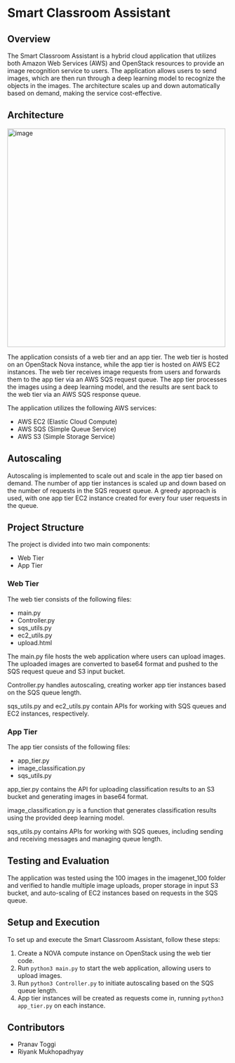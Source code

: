 # Smart Classroom Assistant

## Overview

The Smart Classroom Assistant is a hybrid cloud application that utilizes both Amazon Web Services (AWS) and OpenStack resources to provide an image recognition service to users. The application allows users to send images, which are then run through a deep learning model to recognize the objects in the images. The architecture scales up and down automatically based on demand, making the service cost-effective.

## Architecture

<img width="497" alt="image" src="https://user-images.githubusercontent.com/22538269/235811565-61725795-e11a-4c02-8ade-a8605b9e6c8c.png">

The application consists of a web tier and an app tier. The web tier is hosted on an OpenStack Nova instance, while the app tier is hosted on AWS EC2 instances. The web tier receives image requests from users and forwards them to the app tier via an AWS SQS request queue. The app tier processes the images using a deep learning model, and the results are sent back to the web tier via an AWS SQS response queue.

The application utilizes the following AWS services:

- AWS EC2 (Elastic Cloud Compute)
- AWS SQS (Simple Queue Service)
- AWS S3 (Simple Storage Service)

## Autoscaling

Autoscaling is implemented to scale out and scale in the app tier based on demand. The number of app tier instances is scaled up and down based on the number of requests in the SQS request queue. A greedy approach is used, with one app tier EC2 instance created for every four user requests in the queue.

## Project Structure

The project is divided into two main components:

- Web Tier
- App Tier

### Web Tier

The web tier consists of the following files:

- main.py
- Controller.py
- sqs_utils.py
- ec2_utils.py
- upload.html

The main.py file hosts the web application where users can upload images. The uploaded images are converted to base64 format and pushed to the SQS request queue and S3 input bucket.

Controller.py handles autoscaling, creating worker app tier instances based on the SQS queue length.

sqs_utils.py and ec2_utils.py contain APIs for working with SQS queues and EC2 instances, respectively.

### App Tier

The app tier consists of the following files:

- app_tier.py
- image_classification.py
- sqs_utils.py

app_tier.py contains the API for uploading classification results to an S3 bucket and generating images in base64 format.

image_classification.py is a function that generates classification results using the provided deep learning model.

sqs_utils.py contains APIs for working with SQS queues, including sending and receiving messages and managing queue length.

## Testing and Evaluation

The application was tested using the 100 images in the imagenet_100 folder and verified to handle multiple image uploads, proper storage in input S3 bucket, and auto-scaling of EC2 instances based on requests in the SQS queue.

## Setup and Execution

To set up and execute the Smart Classroom Assistant, follow these steps:

1. Create a NOVA compute instance on OpenStack using the web tier code.
2. Run `python3 main.py` to start the web application, allowing users to upload images.
3. Run `python3 Controller.py` to initiate autoscaling based on the SQS queue length.
4. App tier instances will be created as requests come in, running `python3 app_tier.py` on each instance.

## Contributors

- Pranav Toggi
- Riyank Mukhopadhyay
